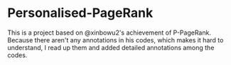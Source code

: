 # Personalised-PageRank
This is a project based on @xinbowu2's achievement of P-PageRank. Because there aren't any annotations in his codes, which makes it hard to understand, I read up them and added detailed annotations among the codes.
